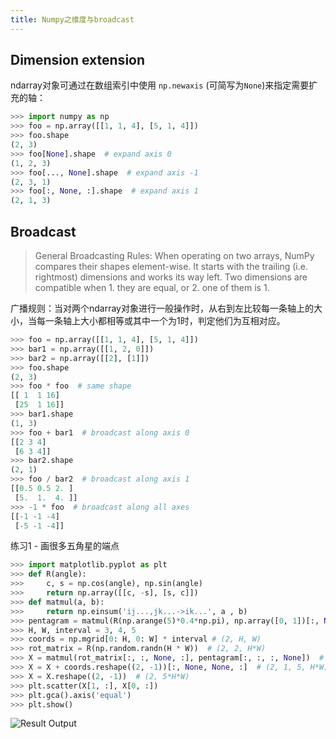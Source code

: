 ```yaml
---
title: Numpy之维度与broadcast
---
```


<!--https://yuchen-xiyue.github.io/2022/08/05/numpy-dimension-broadcast/-->



## Dimension extension

ndarray对象可通过在数组索引中使用 `np.newaxis` (可简写为`None`)来指定需要扩充的轴：

```python
>>> import numpy as np
>>> foo = np.array([[1, 1, 4], [5, 1, 4]])
>>> foo.shape
(2, 3)
>>> foo[None].shape  # expand axis 0
(1, 2, 3)
>>> foo[..., None].shape  # expand axis -1
(2, 3, 1)
>>> foo[:, None, :].shape  # expand axis 1
(2, 1, 3)
```

## Broadcast

> General Broadcasting Rules: When operating on two arrays, NumPy compares their shapes element-wise. It starts with the trailing (i.e. rightmost) dimensions and works its way left. Two dimensions are compatible when 1. they are equal, or 2. one of them is 1.

广播规则：当对两个ndarray对象进行一般操作时，从右到左比较每一条轴上的大小，当每一条轴上大小都相等或其中一个为1时，判定他们为互相对应。

```python
>>> foo = np.array([[1, 1, 4], [5, 1, 4]])
>>> bar1 = np.array([[1, 2, 0]])
>>> bar2 = np.array([[2], [1]])
>>> foo.shape
(2, 3)
>>> foo * foo  # same shape
[[ 1  1 16]
 [25  1 16]]
>>> bar1.shape
(1, 3)
>>> foo + bar1  # broadcast along axis 0
[[2 3 4]
 [6 3 4]]
>>> bar2.shape
(2, 1)
>>> foo / bar2  # broadcast along axis 1
[[0.5 0.5 2. ]
 [5.  1.  4. ]]
>>> -1 * foo  # broadcast along all axes
[[-1 -1 -4]
 [-5 -1 -4]]
```

练习1 - 画很多五角星的端点

```python
>>> import matplotlib.pyplot as plt
>>> def R(angle):
>>>     c, s = np.cos(angle), np.sin(angle)
>>>     return np.array([[c, -s], [s, c]])
>>> def matmul(a, b):
>>>     return np.einsum('ij...,jk...->ik...', a , b)
>>> pentagram = matmul(R(np.arange(5)*0.4*np.pi), np.array([0, 1])[:, None, None])  # (2, 1, 5)
>>> H, W, interval = 3, 4, 5
>>> coords = np.mgrid[0: H, 0: W] * interval # (2, H, W)
>>> rot_matrix = R(np.random.randn(H * W))  # (2, 2, H*W)
>>> X = matmul(rot_matrix[:, :, None, :], pentagram[:, :, :, None])  # (2, 1, 5, H*W)
>>> X = X + coords.reshape((2, -1))[:, None, None, :]  # (2, 1, 5, H*W)
>>> X = X.reshape((2, -1))  # (2, 5*H*W)
>>> plt.scatter(X[1, :], X[0, :])
>>> plt.gca().axis('equal')
>>> plt.show()
```

![Result Output](https://yuchen-xiyue.github.io/_posts/imgs/Figure_1.png)